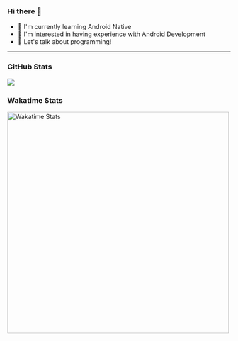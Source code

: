 
### Hi there 👋
 - 🌱 I'm currently learning Android Native
 - 👯 I'm interested in having experience with Android Development
 - 💬 Let's talk about programming!

 ---
### GitHub Stats
<picture>
<source 
  srcset="https://github-readme-stats.vercel.app/api?username=fekri8614&show_icons=false&theme=dark"
  media="(prefers-color-scheme: dark)"
/>
<source
  srcset="https://github-readme-stats.vercel.app/api?username=fekri8614&show_icons=true"
  media="(prefers-color-scheme: dark), (prefers-color-scheme: no-preference)"
/>
<img src="https://github-readme-stats.vercel.app/api?username=fekri8614&show_icons=false" />
</picture>

### Wakatime Stats
<img width="500" alt="Wakatime Stats" src="https://github-readme-stats.vercel.app/api/wakatime?username=fekri8614&theme=dark&range=last_7_days&langs_count=4&text_color=fff&title_color=3fb950&hide_title=true&hide=Other&border_color=5b5c5b&line_height=33" />

